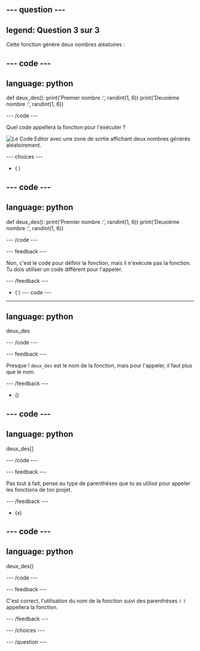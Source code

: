## --- question ---

## legend: Question 3 sur 3

Cette fonction génère deux nombres aléatoires :

## --- code ---

## language: python

def deux_des():
print('Premier nombre :', randint(1, 6))
print('Deuxième nombre :', randint(1, 6))

\--- /code ---

Quel code appellera la fonction pour l'exécuter ?

![Le Code Editor avec une zone de sortie affichant deux nombres générés aléatoirement.](images/quiz3.png)

\--- choices ---

- ( )

## --- code ---

## language: python

def deux_des():
print('Premier nombre :', randint(1, 6))
print('Deuxième nombre :', randint(1, 6))

\--- /code ---

\--- feedback ---

Non, c'est le code pour définir la fonction, mais il n'exécute pas la fonction. Tu dois utiliser un code différent pour l'appeler.

\--- /feedback ---

- ( )
  \--- code ---

---

## language: python

deux_des

\--- /code ---

\--- feedback ---

Presque ! `deux_des` est le nom de la fonction, mais pour l'appeler, il faut plus que le nom.

\--- /feedback ---

- ()

## --- code ---

## language: python

deux_des[]

\--- /code ---

\--- feedback ---

Pas tout à fait, pense au type de parenthèses que tu as utilisé pour appeler les fonctions de ton projet.

\--- /feedback ---

- (x)

## --- code ---

## language: python

deux_des()

\--- /code ---

\--- feedback ---

C'est correct, l'utilisation du nom de la fonction suivi des parenthèses `(` `)` appellera la fonction.

\--- /feedback ---

\--- /choices ---

\--- /question ---
